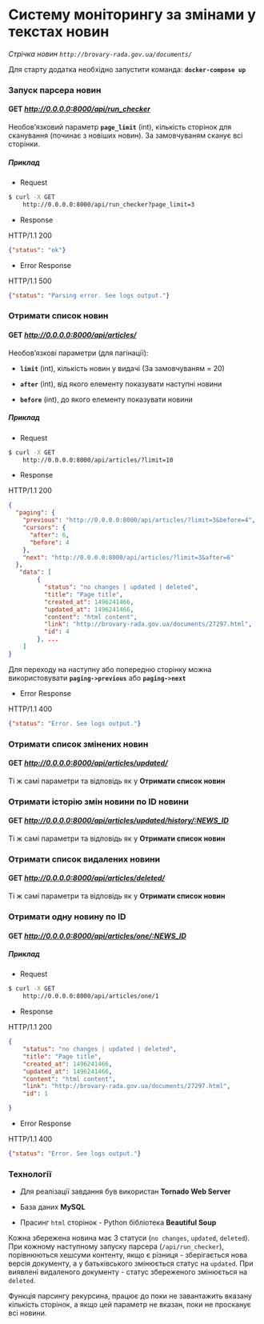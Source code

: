 # Систему моніторингу за змінами у текстах новин


_Стрічка новин `http://brovary-rada.gov.ua/documents/`_

Для старту додатка необхідно запустити команда: __`docker-compose up`__


### Запуск парсера новин
#### GET _http://0.0.0.0:8000/api/run_checker_
Необов’язковий параметр __`page_limit`__ (int), кількість сторінок для сканування (починає з новіших новин).
За замовчуваням сканує всі сторінки.

##### Приклад

* Request
```bash
$ curl -X GET
    http://0.0.0.0:8000/api/run_checker?page_limit=3
```

* Response

HTTP/1.1 200
```json
{"status": "ok"}
```

* Error Response

HTTP/1.1 500
```json
{"status": "Parsing error. See logs output."}
```


### Отримати список новин
#### GET _http://0.0.0.0:8000/api/articles/_
Необов’язкові параметри (для пагінації):

* __`limit`__ (int), кількість новин у видачі (За замовчуваням = 20)

* __`after`__ (int), від якого елементу показувати наступні новини

* __`before`__ (int), до якого елементу показувати новини


##### Приклад

* Request
```bash
$ curl -X GET
    http://0.0.0.0:8000/api/articles/?limit=10
```

* Response

HTTP/1.1 200
```json
{
  "paging": {
    "previous": "http://0.0.0.0:8000/api/articles/?limit=3&before=4",
    "cursors": {
      "after": 6,
      "before": 4
    },
    "next": "http://0.0.0.0:8000/api/articles/?limit=3&after=6"
  },
   "data": [
        {
          "status": "no changes | updated | deleted",
          "title": "Page title",
          "created_at": 1496241466,
          "updated_at": 1496241466,
          "content": "html content",
          "link": "http://brovary-rada.gov.ua/documents/27297.html",
          "id": 4
        }, ...
    ]
}
```
Для переходу на наступну або попередню сторінку можна використовувати
__`paging->previous`__ або __`paging->next`__

* Error Response

HTTP/1.1 400
```json
{"status": "Error. See logs output."}
```

### Отримати список змінених новин
#### GET _http://0.0.0.0:8000/api/articles/updated/_

Ті ж самі параметри та відповідь як у __Отримати список новин__


### Отримати історію змін новини по ID новини
#### GET _http://0.0.0.0:8000/api/articles/updated/history/:NEWS_ID_

Ті ж самі параметри та відповідь як у __Отримати список новин__

### Отримати список видалених новини
#### GET _http://0.0.0.0:8000/api/articles/deleted/_

Ті ж самі параметри та відповідь як у __Отримати список новин__

### Отримати одну новину по ID
#### GET _http://0.0.0.0:8000/api/articles/one/:NEWS_ID_

##### Приклад

* Request
```bash
$ curl -X GET
    http://0.0.0.0:8000/api/articles/one/1
```

* Response

HTTP/1.1 200
```json
{
    "status": "no changes | updated | deleted",
    "title": "Page title",
    "created_at": 1496241466,
    "updated_at": 1496241466,
    "content": "html content",
    "link": "http://brovary-rada.gov.ua/documents/27297.html",
    "id": 1

}
```

* Error Response

HTTP/1.1 400
```json
{"status": "Error. See logs output."}
```

### Технології
* Для реалізації завдання був використан __Tornado Web Server__

* База даних __MySQL__

* Прасинг `html` сторінок - Python бібліотека __Beautiful Soup__

Кожна збережена новина має 3 статуси (`no changes`, `updated`, `deleted`).
При кожному наступному запуску парсера (`/api/run_checker`), порівнюються хешсуми контенту,
якщо є різниця - зберігається нова версія документу, а у батьківського змінюється статус на `updated`.
При виявлені видаленого документу - статус збереженого змінюється на `deleted`.

Функція парсингу рекурсина, працює до поки не завантажить вказану кількість сторінок, а якщо цей параметр не вказан, поки не просканує всі новини.
